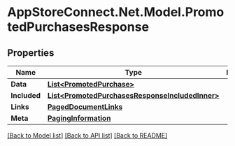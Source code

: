 # AppStoreConnect.Net.Model.PromotedPurchasesResponse

## Properties

Name | Type | Description | Notes
------------ | ------------- | ------------- | -------------
**Data** | [**List&lt;PromotedPurchase&gt;**](PromotedPurchase.md) |  | 
**Included** | [**List&lt;PromotedPurchasesResponseIncludedInner&gt;**](PromotedPurchasesResponseIncludedInner.md) |  | [optional] 
**Links** | [**PagedDocumentLinks**](PagedDocumentLinks.md) |  | 
**Meta** | [**PagingInformation**](PagingInformation.md) |  | [optional] 

[[Back to Model list]](../README.md#documentation-for-models) [[Back to API list]](../README.md#documentation-for-api-endpoints) [[Back to README]](../README.md)

